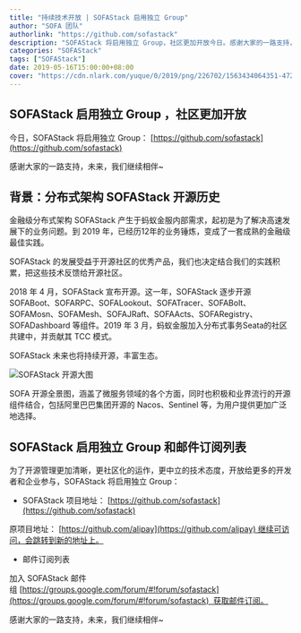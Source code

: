 ```yaml
---
title: "持续技术开放 | SOFAStack 启用独立 Group"
author: "SOFA 团队"
authorlink: "https://github.com/sofastack"
description: "SOFAStack 将启用独立 Group，社区更加开放今日。感谢大家的一路支持，未来，我们继续相伴"
categories: "SOFAStack"
tags: ["SOFAStack"]
date: 2019-05-16T15:00:00+08:00
cover: "https://cdn.nlark.com/yuque/0/2019/png/226702/1563434064351-472db69f-36f7-4955-8925-c068cb16aac7.png"
---
```


## SOFAStack 启用独立 Group ，社区更加开放

今日，SOFAStack 将启用独立 Group： [https://github.com/sofastack](https://github.com/sofastack)

感谢大家的一路支持，未来，我们继续相伴~

## 背景：分布式架构 SOFAStack 开源历史

金融级分布式架构 SOFAStack 产生于蚂蚁金服内部需求，起初是为了解决高速发展下的业务问题。到 2019 年，已经历12年的业务锤炼，变成了一套成熟的金融级最佳实践。

SOFAStack 的发展受益于开源社区的优秀产品，我们也决定结合我们的实践积累，把这些技术反馈给开源社区。

2018 年 4 月，SOFAStack 宣布开源。这一年，SOFAStack 逐步开源 SOFABoot、SOFARPC、SOFALookout、SOFATracer、SOFABolt、SOFAMosn、SOFAMesh、SOFAJRaft、SOFAActs、SOFARegistry、SOFADashboard 等组件。2019 年 3 月，蚂蚁金服加入分布式事务Seata的社区共建中，并贡献其 TCC 模式。

SOFAStack 未来也将持续开源，丰富生态。

![SOFAStack 开源大图](https://cdn.nlark.com/yuque/0/2019/png/226702/1557974030732-9c58f91c-abbe-41ca-83c3-b228f7a187f0.png)

SOFA 开源全景图，涵盖了微服务领域的各个方面，同时也积极和业界流行的开源组件结合，包括阿里巴巴集团开源的 Nacos、Sentinel 等，为用户提供更加广泛地选择。

## SOFAStack 启用独立 Group 和邮件订阅列表

为了开源管理更加清晰，更社区化的运作，更中立的技术态度，开放给更多的开发者和企业参与，SOFAStack 将启用独立 Group：

- SOFAStack 项目地址： [https://github.com/sofastack](https://github.com/sofastack)

原项目地址： [https://github.com/alipay](https://github.com/alipay) 继续可访问，会跳转到新的地址上。

- 邮件订阅列表

加入 SOFAStack 邮件组 [https://groups.google.com/forum/#!forum/sofastack](https://groups.google.com/forum/#!forum/sofastack)  获取邮件订阅。

感谢大家的一路支持，未来，我们继续相伴~
